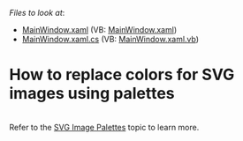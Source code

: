 <!-- default file list -->
*Files to look at*:

* [MainWindow.xaml](./CS/SVGPalettes/MainWindow.xaml) (VB: [MainWindow.xaml](./VB/SVGPalettes/MainWindow.xaml))
* [MainWindow.xaml.cs](./CS/SVGPalettes/MainWindow.xaml.cs) (VB: [MainWindow.xaml.vb](./VB/SVGPalettes/MainWindow.xaml.vb))
<!-- default file list end -->
# How to replace colors for SVG images using palettes


<br>Refer to the <a href="https://documentation.devexpress.com/WPF/120120/Common-Concepts/Images/SVG-Image-Palettes">SVG Image Palettes</a> topic to learn more.
<br>

